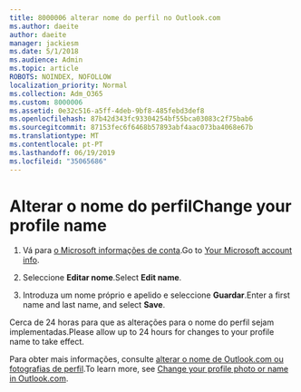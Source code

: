 ```yaml
---
title: 8000006 alterar nome do perfil no Outlook.com
ms.author: daeite
author: daeite
manager: jackiesm
ms.date: 5/1/2018
ms.audience: Admin
ms.topic: article
ROBOTS: NOINDEX, NOFOLLOW
localization_priority: Normal
ms.collection: Adm_O365
ms.custom: 8000006
ms.assetid: 0e32c516-a5ff-4deb-9bf8-485febd3def8
ms.openlocfilehash: 87b42d343fc93304254bf55bca03083c2f75bab6
ms.sourcegitcommit: 87153fec6f6468b57893abf4aac073ba4068e67b
ms.translationtype: MT
ms.contentlocale: pt-PT
ms.lasthandoff: 06/19/2019
ms.locfileid: "35065686"
---
```

# <a name="change-your-profile-name"></a><span data-ttu-id="66c71-102">Alterar o nome do perfil</span><span class="sxs-lookup"><span data-stu-id="66c71-102">Change your profile name</span></span>

1. <span data-ttu-id="66c71-103">Vá para [o Microsoft informações de conta](https://go.microsoft.com/fwlink/p/?linkid=860841).</span><span class="sxs-lookup"><span data-stu-id="66c71-103">Go to [Your Microsoft account info](https://go.microsoft.com/fwlink/p/?linkid=860841).</span></span>
    
2. <span data-ttu-id="66c71-104">Seleccione **Editar nome**.</span><span class="sxs-lookup"><span data-stu-id="66c71-104">Select **Edit name**.</span></span> 
    
3. <span data-ttu-id="66c71-105">Introduza um nome próprio e apelido e seleccione **Guardar**.</span><span class="sxs-lookup"><span data-stu-id="66c71-105">Enter a first name and last name, and select **Save**.</span></span> 
    
<span data-ttu-id="66c71-106">Cerca de 24 horas para que as alterações para o nome do perfil sejam implementadas.</span><span class="sxs-lookup"><span data-stu-id="66c71-106">Please allow up to 24 hours for changes to your profile name to take effect.</span></span>
  
<span data-ttu-id="66c71-107">Para obter mais informações, consulte [alterar o nome de Outlook.com ou fotografias de perfil](https://go.microsoft.com/fwlink/?linkid=873110).</span><span class="sxs-lookup"><span data-stu-id="66c71-107">To learn more, see [Change your profile photo or name in Outlook.com](https://go.microsoft.com/fwlink/?linkid=873110).</span></span>
  

